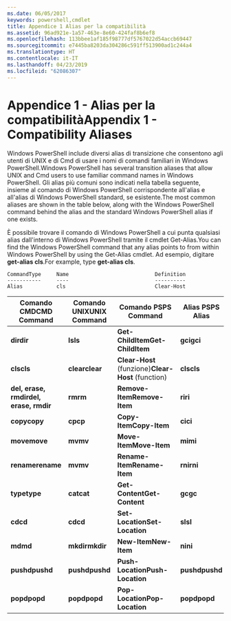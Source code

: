 ```yaml
---
ms.date: 06/05/2017
keywords: powershell,cmdlet
title: Appendice 1 Alias per la compatibilità
ms.assetid: 96ad921e-1a57-463e-8e60-424faf8b6ef8
ms.openlocfilehash: 113bbee1af185f98777df5767022d54accb69447
ms.sourcegitcommit: e7445ba8203da304286c591ff513900ad1c244a4
ms.translationtype: HT
ms.contentlocale: it-IT
ms.lasthandoff: 04/23/2019
ms.locfileid: "62086307"
---
```

# <a name="appendix-1---compatibility-aliases"></a><span data-ttu-id="bc440-103">Appendice 1 - Alias per la compatibilità</span><span class="sxs-lookup"><span data-stu-id="bc440-103">Appendix 1 - Compatibility Aliases</span></span>

<span data-ttu-id="bc440-104">Windows PowerShell include diversi alias di transizione che consentono agli utenti di UNIX e di Cmd di usare i nomi di comandi familiari in Windows PowerShell.</span><span class="sxs-lookup"><span data-stu-id="bc440-104">Windows PowerShell has several transition aliases that allow UNIX and Cmd users to use familiar command names in Windows PowerShell.</span></span> <span data-ttu-id="bc440-105">Gli alias più comuni sono indicati nella tabella seguente, insieme al comando di Windows PowerShell corrispondente all'alias e all'alias di Windows PowerShell standard, se esistente.</span><span class="sxs-lookup"><span data-stu-id="bc440-105">The most common aliases are shown in the table below, along with the Windows PowerShell command behind the alias and the standard Windows PowerShell alias if one exists.</span></span>

<span data-ttu-id="bc440-106">È possibile trovare il comando di Windows PowerShell a cui punta qualsiasi alias dall'interno di Windows PowerShell tramite il cmdlet Get-Alias.</span><span class="sxs-lookup"><span data-stu-id="bc440-106">You can find the Windows PowerShell command that any alias points to from within Windows PowerShell by using the Get-Alias cmdlet.</span></span> <span data-ttu-id="bc440-107">Ad esempio, digitare **get-alias cls**.</span><span class="sxs-lookup"><span data-stu-id="bc440-107">For example, type **get-alias cls**.</span></span>

```
CommandType     Name                            Definition
-----------     ----                            ----------
Alias           cls                             Clear-Host
```

|<span data-ttu-id="bc440-108">Comando CMD</span><span class="sxs-lookup"><span data-stu-id="bc440-108">CMD Command</span></span>|<span data-ttu-id="bc440-109">Comando UNIX</span><span class="sxs-lookup"><span data-stu-id="bc440-109">UNIX Command</span></span>|<span data-ttu-id="bc440-110">Comando PS</span><span class="sxs-lookup"><span data-stu-id="bc440-110">PS Command</span></span>|<span data-ttu-id="bc440-111">Alias PS</span><span class="sxs-lookup"><span data-stu-id="bc440-111">PS Alias</span></span>|
|---------------|----------------|--------------|------------|
|<span data-ttu-id="bc440-112">**dir**</span><span class="sxs-lookup"><span data-stu-id="bc440-112">**dir**</span></span>|<span data-ttu-id="bc440-113">**ls**</span><span class="sxs-lookup"><span data-stu-id="bc440-113">**ls**</span></span>|<span data-ttu-id="bc440-114">**Get-ChildItem**</span><span class="sxs-lookup"><span data-stu-id="bc440-114">**Get-ChildItem**</span></span>|<span data-ttu-id="bc440-115">**gci**</span><span class="sxs-lookup"><span data-stu-id="bc440-115">**gci**</span></span>|
|<span data-ttu-id="bc440-116">**cls**</span><span class="sxs-lookup"><span data-stu-id="bc440-116">**cls**</span></span>|<span data-ttu-id="bc440-117">**clear**</span><span class="sxs-lookup"><span data-stu-id="bc440-117">**clear**</span></span>|<span data-ttu-id="bc440-118">**Clear-Host** (funzione)</span><span class="sxs-lookup"><span data-stu-id="bc440-118">**Clear-Host** (function)</span></span>|<span data-ttu-id="bc440-119">**cls**</span><span class="sxs-lookup"><span data-stu-id="bc440-119">**cls**</span></span>|
|<span data-ttu-id="bc440-120">**del, erase, rmdir**</span><span class="sxs-lookup"><span data-stu-id="bc440-120">**del, erase, rmdir**</span></span>|<span data-ttu-id="bc440-121">**rm**</span><span class="sxs-lookup"><span data-stu-id="bc440-121">**rm**</span></span>|<span data-ttu-id="bc440-122">**Remove-Item**</span><span class="sxs-lookup"><span data-stu-id="bc440-122">**Remove-Item**</span></span>|<span data-ttu-id="bc440-123">**ri**</span><span class="sxs-lookup"><span data-stu-id="bc440-123">**ri**</span></span>|
|<span data-ttu-id="bc440-124">**copy**</span><span class="sxs-lookup"><span data-stu-id="bc440-124">**copy**</span></span>|<span data-ttu-id="bc440-125">**cp**</span><span class="sxs-lookup"><span data-stu-id="bc440-125">**cp**</span></span>|<span data-ttu-id="bc440-126">**Copy-Item**</span><span class="sxs-lookup"><span data-stu-id="bc440-126">**Copy-Item**</span></span>|<span data-ttu-id="bc440-127">**ci**</span><span class="sxs-lookup"><span data-stu-id="bc440-127">**ci**</span></span>|
|<span data-ttu-id="bc440-128">**move**</span><span class="sxs-lookup"><span data-stu-id="bc440-128">**move**</span></span>|<span data-ttu-id="bc440-129">**mv**</span><span class="sxs-lookup"><span data-stu-id="bc440-129">**mv**</span></span>|<span data-ttu-id="bc440-130">**Move-Item**</span><span class="sxs-lookup"><span data-stu-id="bc440-130">**Move-Item**</span></span>|<span data-ttu-id="bc440-131">**mi**</span><span class="sxs-lookup"><span data-stu-id="bc440-131">**mi**</span></span>|
|<span data-ttu-id="bc440-132">**rename**</span><span class="sxs-lookup"><span data-stu-id="bc440-132">**rename**</span></span>|<span data-ttu-id="bc440-133">**mv**</span><span class="sxs-lookup"><span data-stu-id="bc440-133">**mv**</span></span>|<span data-ttu-id="bc440-134">**Rename-Item**</span><span class="sxs-lookup"><span data-stu-id="bc440-134">**Rename-Item**</span></span>|<span data-ttu-id="bc440-135">**rni**</span><span class="sxs-lookup"><span data-stu-id="bc440-135">**rni**</span></span>|
|<span data-ttu-id="bc440-136">**type**</span><span class="sxs-lookup"><span data-stu-id="bc440-136">**type**</span></span>|<span data-ttu-id="bc440-137">**cat**</span><span class="sxs-lookup"><span data-stu-id="bc440-137">**cat**</span></span>|<span data-ttu-id="bc440-138">**Get-Content**</span><span class="sxs-lookup"><span data-stu-id="bc440-138">**Get-Content**</span></span>|<span data-ttu-id="bc440-139">**gc**</span><span class="sxs-lookup"><span data-stu-id="bc440-139">**gc**</span></span>|
|<span data-ttu-id="bc440-140">**cd**</span><span class="sxs-lookup"><span data-stu-id="bc440-140">**cd**</span></span>|<span data-ttu-id="bc440-141">**cd**</span><span class="sxs-lookup"><span data-stu-id="bc440-141">**cd**</span></span>|<span data-ttu-id="bc440-142">**Set-Location**</span><span class="sxs-lookup"><span data-stu-id="bc440-142">**Set-Location**</span></span>|<span data-ttu-id="bc440-143">**sl**</span><span class="sxs-lookup"><span data-stu-id="bc440-143">**sl**</span></span>|
|<span data-ttu-id="bc440-144">**md**</span><span class="sxs-lookup"><span data-stu-id="bc440-144">**md**</span></span>|<span data-ttu-id="bc440-145">**mkdir**</span><span class="sxs-lookup"><span data-stu-id="bc440-145">**mkdir**</span></span>|<span data-ttu-id="bc440-146">**New-Item**</span><span class="sxs-lookup"><span data-stu-id="bc440-146">**New-Item**</span></span>|<span data-ttu-id="bc440-147">**ni**</span><span class="sxs-lookup"><span data-stu-id="bc440-147">**ni**</span></span>|
|<span data-ttu-id="bc440-148">**pushd**</span><span class="sxs-lookup"><span data-stu-id="bc440-148">**pushd**</span></span>|<span data-ttu-id="bc440-149">**pushd**</span><span class="sxs-lookup"><span data-stu-id="bc440-149">**pushd**</span></span>|<span data-ttu-id="bc440-150">**Push-Location**</span><span class="sxs-lookup"><span data-stu-id="bc440-150">**Push-Location**</span></span>|<span data-ttu-id="bc440-151">**pushd**</span><span class="sxs-lookup"><span data-stu-id="bc440-151">**pushd**</span></span>|
|<span data-ttu-id="bc440-152">**popd**</span><span class="sxs-lookup"><span data-stu-id="bc440-152">**popd**</span></span>|<span data-ttu-id="bc440-153">**popd**</span><span class="sxs-lookup"><span data-stu-id="bc440-153">**popd**</span></span>|<span data-ttu-id="bc440-154">**Pop-Location**</span><span class="sxs-lookup"><span data-stu-id="bc440-154">**Pop-Location**</span></span>|<span data-ttu-id="bc440-155">**popd**</span><span class="sxs-lookup"><span data-stu-id="bc440-155">**popd**</span></span>|